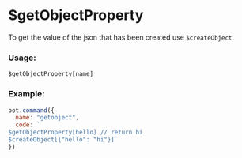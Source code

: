 # $getObjectProperty

To get the value of the json that has been created use `$createObject`.

### Usage:

```plain
$getObjectProperty[name]
```

### Example:

```javascript
bot.command({
  name: "getobject",
  code: `
$getObjectProperty[hello] // return hi
$createObject[{"hello": "hi"}]`
})
```
